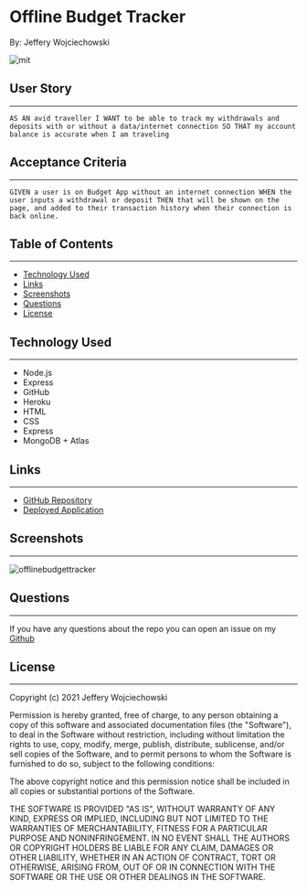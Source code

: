 # Offline Budget Tracker
By: Jeffery Wojciechowski

![mit](https://img.shields.io/badge/license-MIT-brightgreen)


## User Story
___
```
AS AN avid traveller I WANT to be able to track my withdrawals and deposits with or without a data/internet connection SO THAT my account balance is accurate when I am traveling
```


## Acceptance Criteria
___

```
GIVEN a user is on Budget App without an internet connection WHEN the user inputs a withdrawal or deposit THEN that will be shown on the page, and added to their transaction history when their connection is back online.
```

## Table of Contents
---

* [Technology Used](#technology-used)
* [Links](#links)
* [Screenshots](#Screenshots)
* [Questions](#questions)
* [License](#License)

## Technology Used
___

* Node.js
* Express
* GitHub
* Heroku
* HTML
* CSS
* Express
* MongoDB + Atlas



## Links
___
- [GitHub Repository](https://github.com/Jefferywojo98/OfflineBudgetTrackers)
- [Deployed Application](https://offlinebudgettrackers.herokuapp.com/)


## Screenshots
___

![offlinebudgettracker](https://user-images.githubusercontent.com/87153472/148507450-8cc21480-9937-422c-85fd-1563992f645b.png)



## Questions
___

If you have any questions about the repo you can open an issue on my [Github](https://github.com/Jefferywojo98/Note-Taking/issues)

## License
___

Copyright (c) 2021 Jeffery Wojciechowski

Permission is hereby granted, free of charge, to any person obtaining a copy
of this software and associated documentation files (the "Software"), to deal
in the Software without restriction, including without limitation the rights
to use, copy, modify, merge, publish, distribute, sublicense, and/or sell
copies of the Software, and to permit persons to whom the Software is
furnished to do so, subject to the following conditions:

The above copyright notice and this permission notice shall be included in all
copies or substantial portions of the Software.

THE SOFTWARE IS PROVIDED "AS IS", WITHOUT WARRANTY OF ANY KIND, EXPRESS OR
IMPLIED, INCLUDING BUT NOT LIMITED TO THE WARRANTIES OF MERCHANTABILITY,
FITNESS FOR A PARTICULAR PURPOSE AND NONINFRINGEMENT. IN NO EVENT SHALL THE
AUTHORS OR COPYRIGHT HOLDERS BE LIABLE FOR ANY CLAIM, DAMAGES OR OTHER
LIABILITY, WHETHER IN AN ACTION OF CONTRACT, TORT OR OTHERWISE, ARISING FROM,
OUT OF OR IN CONNECTION WITH THE SOFTWARE OR THE USE OR OTHER DEALINGS IN THE
SOFTWARE.
